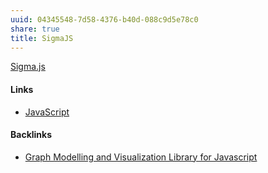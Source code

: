 ```yaml
---
uuid: 04345548-7d58-4376-b40d-088c9d5e78c0
share: true
title: SigmaJS
---
```

[Sigma.js](https://www.sigmajs.org/)

#### Links

* [JavaScript](../e4f5fb54-c63f-4567-851b-e61a4a58037d)

#### Backlinks

* [Graph Modelling and Visualization Library for Javascript](/48645e30-ce58-41dd-9068-d5dabe4f14e2)